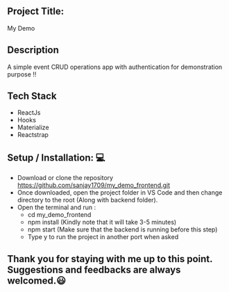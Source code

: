 ## Project Title:

My Demo

## Description

A simple event CRUD operations app with authentication for demonstration purpose !!

## Tech Stack

- ReactJs
- Hooks
- Materialize
- Reactstrap

## Setup / Installation: 💻

- Download or clone the repository https://github.com/sanjay1709/my_demo_frontend.git
- Once downloaded, open the project folder in VS Code and then change directory to the root (Along with backend folder).
- Open the terminal and run :
  - cd my_demo_frontend
  - npm install (Kindly note that it will take 3-5 minutes)
  - npm start (Make sure that the backend is running before this step)
  - Type y to run the project in another port when asked

## Thank you for staying with me up to this point. Suggestions and feedbacks are always welcomed.😃
